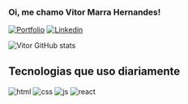 ### Oi, me chamo Vitor Marra Hernandes! 

[![Portfolio](https://img.shields.io/website?label=Portfolio.com&style=for-the-badge&url=https://vmzhernandes.github.io/Portfolio/)](https://vmzhernandes.github.io/Portfolio/)
[![Linkedin](https://img.shields.io/badge/LinkedIn-0077B5?style=for-the-badge&logo=linkedin&logoColor=white)](https://www.linkedin.com/in/vitor-marra-hernandes-18039924b/)

![Vitor GitHub stats](https://github-readme-stats.vercel.app/api?username=vmzHernandes&show_icons=true&theme=dracula)

## Tecnologias que uso diariamente
<div style="display: inline-block">
  <img align="center" alt="html" src="https://img.shields.io/badge/HTML5-E34F26?style=for-the-badge&logo=html5&logoColor=white">
  <img align="center" alt="css" src="https://img.shields.io/badge/CSS3-1572B6?style=for-the-badge&logo=css3&logoColor=white">
  <img align="center" alt="js" src="https://img.shields.io/badge/JavaScript-323330?style=for-the-badge&logo=javascript&logoColor=F7DF1E">
  <img align="center" alt="react" src="https://img.shields.io/badge/React-20232A?style=for-the-badge&logo=react&logoColor=61DAFB">
</div><br>

